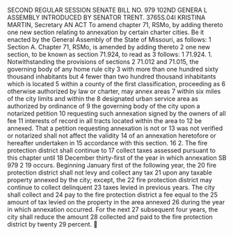 SECOND REGULAR SESSION
SENATE BILL NO. 979
102ND GENERA L ASSEMBLY
INTRODUCED BY SENATOR TRENT.
3765S.04I KRISTINA MARTIN, Secretary
AN ACT
To amend chapter 71, RSMo, by adding thereto one new section relating to annexation by certain
charter cities.
Be it enacted by the General Assembly of the State of Missouri, as follows:
1 Section A. Chapter 71, RSMo, is amended by adding thereto
2 one new section, to be known as section 71.924, to read as
3 follows:
1 71.924. 1. Notwithstanding the provisions of sections
2 71.012 and 71.015, the governing body of any home rule city
3 with more than one hundred sixty thousand inhabitants but
4 fewer than two hundred thousand inhabitants which is located
5 within a county of the first classification, proceeding as
6 otherwise authorized by law or charter, may annex areas
7 within six miles of the city limits and within the
8 designated urban service area as authorized by ordinance of
9 the governing body of the city upon a notarized petition
10 requesting such annexation signed by the owners of all fee
11 interests of record in all tracts located within the area to
12 be annexed. That a petition requesting annexation is not or
13 was not verified or notarized shall not affect the validity
14 of an annexation heretofore or hereafter undertaken in
15 accordance with this section.
16 2. The fire protection district shall continue to
17 collect taxes assessed pursuant to this chapter until
18 December thirty-first of the year in which annexation
SB 979 2
19 occurs. Beginning January first of the following year, the
20 fire protection district shall not levy and collect any tax
21 upon any taxable property annexed by the city; except, the
22 fire protection district may continue to collect delinquent
23 taxes levied in previous years. The city shall collect and
24 pay to the fire protection district a fee equal to the
25 amount of tax levied on the property in the area annexed
26 during the year in which annexation occurred. For the next
27 subsequent four years, the city shall reduce the amount
28 collected and paid to the fire protection district by twenty
29 percent.
